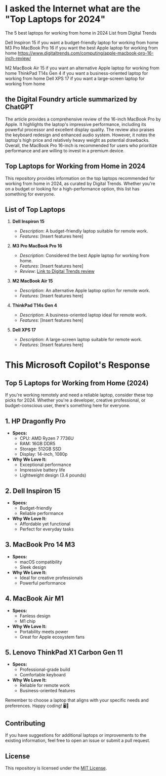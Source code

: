 # I asked the Internet what are the "Top Laptops for 2024"
The 5 best laptops for working from home in 2024
List from Digital Trends

Dell Inspiron 15 if you want a budget-friendly laptop for working from home
M3 Pro MacBook Pro 16 if you want the best Apple laptop for working from home
https://www.digitaltrends.com/computing/apple-macbook-pro-16-inch-review/

M2 MacBook Air 15 if you want an alternative Apple laptop for working from home
ThinkPad T14s Gen 4 if you want a business-oriented laptop for working from home
Dell XPS 17 if you want a large-screen laptop for working from home


## the Digital Foundry article summarized by ChatGPT
The article provides a comprehensive review of the 16-inch MacBook Pro by Apple. It highlights the laptop's impressive performance, including its powerful processor and excellent display quality. The review also praises the keyboard redesign and enhanced audio system. However, it notes the laptop's high price and relatively heavy weight as potential drawbacks. Overall, the MacBook Pro 16-inch is recommended for users who prioritize performance and are willing to invest in a premium device.

## Top Laptops for Working from Home in 2024

This repository provides information on the top laptops recommended for working from home in 2024, as curated by Digital Trends. Whether you're on a budget or looking for a high-performance option, this list has something for everyone.

## List of Top Laptops

1. **Dell Inspiron 15**
   - *Description*: A budget-friendly laptop suitable for remote work.
   - *Features*: [Insert features here]

2. **M3 Pro MacBook Pro 16**
   - *Description*: Considered the best Apple laptop for working from home.
   - *Features*: [Insert features here]
   - *Review*: [Link to Digital Trends review](https://www.digitaltrends.com/computing/apple-macbook-pro-16-inch-review/)

3. **M2 MacBook Air 15**
   - *Description*: An alternative Apple laptop option for remote work.
   - *Features*: [Insert features here]

4. **ThinkPad T14s Gen 4**
   - *Description*: A business-oriented laptop ideal for remote work.
   - *Features*: [Insert features here]

5. **Dell XPS 17**
   - *Description*: A large-screen laptop suitable for remote work.
   - *Features*: [Insert features here]

# This Microsoft Copilot's Response
## Top 5 Laptops for Working from Home (2024)

If you're working remotely and need a reliable laptop, consider these top picks for 2024. Whether you're a developer, creative professional, or budget-conscious user, there's something here for everyone.

## 1. HP Dragonfly Pro
- **Specs:**
  - CPU: AMD Ryzen 7 7736U
  - RAM: 16GB DDR5
  - Storage: 512GB SSD
  - Display: 14-inch, 1080p
- **Why We Love It:**
  - Exceptional performance
  - Impressive battery life
  - Lightweight design (3.4 pounds)

## 2. Dell Inspiron 15
- **Specs:**
  - Budget-friendly
  - Reliable performance
- **Why We Love It:**
  - Affordable yet functional
  - Perfect for everyday tasks

## 3. MacBook Pro 14 M3
- **Specs:**
  - macOS compatibility
  - Sleek design
- **Why We Love It:**
  - Ideal for creative professionals
  - Powerful performance

## 4. MacBook Air M1
- **Specs:**
  - Fanless design
  - M1 chip
- **Why We Love It:**
  - Portability meets power
  - Great for Apple ecosystem fans

## 5. Lenovo ThinkPad X1 Carbon Gen 11
- **Specs:**
  - Professional-grade build
  - Comfortable keyboard
- **Why We Love It:**
  - Reliable for remote work
  - Business-oriented features

Remember to choose a laptop that aligns with your specific needs and preferences. Happy coding! 🖥️💼



## Contributing

If you have suggestions for additional laptops or improvements to the existing information, feel free to open an issue or submit a pull request.


## License

This repository is licensed under the [MIT License](LICENSE).
